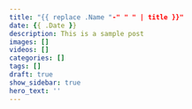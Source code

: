 ```yaml
---
title: "{{ replace .Name "-" " " | title }}"
date: {{ .Date }}
description: This is a sample post
images: []
videos: []
categories: []
tags: []
draft: true
show_sidebar: true
hero_text: ''
---
```


